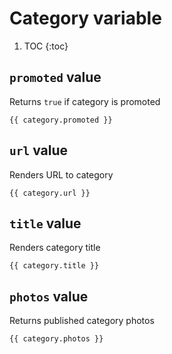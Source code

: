 # Category variable

1. TOC
{:toc}

## `promoted` value

Returns `true` if category is promoted

~~~django
{{ category.promoted }}
~~~

## `url` value

Renders URL to category

~~~django
{{ category.url }}
~~~

## `title` value

Renders category title

~~~django
{{ category.title }}
~~~

## `photos` value

Returns published category photos

~~~django
{{ category.photos }}
~~~


